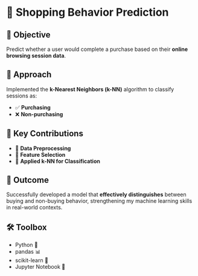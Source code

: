 # 🛒 Shopping Behavior Prediction

## 🎯 Objective  
Predict whether a user would complete a purchase based on their **online browsing session data**.

## 🧠 Approach  
Implemented the **k-Nearest Neighbors (k-NN)** algorithm to classify sessions as:  
- ✅ **Purchasing**  
- ❌ **Non-purchasing**

## 🔧 Key Contributions  
- 🧹 **Data Preprocessing**  
- 🧬 **Feature Selection**  
- 🤖 **Applied k-NN for Classification**

## 🚀 Outcome  
Successfully developed a model that **effectively distinguishes** between buying and non-buying behavior, strengthening my machine learning skills in real-world contexts.

## 🛠️ Toolbox
- Python 🐍
- pandas 📊
- scikit-learn 🤖
- Jupyter Notebook 📓
